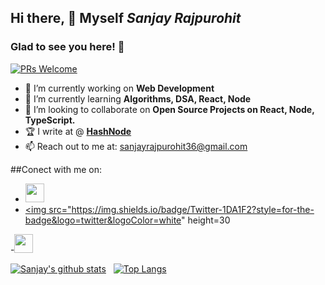 ## Hi there, 👋 Myself *Sanjay Rajpurohit*
### Glad to see you here! 🤩 &nbsp;
[![PRs Welcome](https://img.shields.io/badge/PRs-welcome-brightgreen.svg?style=flat&logo=github)](https://github.com/sanjayrajpurohit36)

 - 🔭 I’m currently working on **Web Development**
 - 🌱 I’m currently learning **Algorithms, DSA, React, Node**
 - 👯 I’m looking to collaborate on **Open Source Projects on React, Node, TypeScript.**
 - 🏆 I write at @ **[HashNode](https://srpdev.hashnode.dev/)**
 - 📫 Reach out to me at: sanjayrajpurohit36@gmail.com
 
 ##Conect with me on:
- <a href="mailto:sanjayrajpurohit36@gmail.com"><img src="https://img.shields.io/badge/Gmail-D14836?style=for-the-badge&logo=gmail&logoColor=white" height=30></a>
- <a href="https://twitter.com/Sanjay_RPurohit"><img src="https://img.shields.io/badge/Twitter-1DA1F2?style=for-the-badge&logo=twitter&logoColor=white" height=30
</a>
-<a href="https://www.linkedin.com/in/sanjayrajpurohit"><img src="https://img.shields.io/badge/LinkedIn-0077B5?style=for-the-badge&logo=linkedin&logoColor=white" height=30></a>

[![Sanjay's github stats](https://github-readme-stats.vercel.app/api?username=sanjayrajpurohit36)](https://github.com/sanjayrajpurohit36/github-readme-stats)
&nbsp;
[![Top Langs](https://github-readme-stats.vercel.app/api/top-langs/?username=sanjayrajpurohit36)](https://github.com/sanjayrajpurohit36/github-readme-stats)


<!--
**sanjayrajpurohit36/sanjayrajpurohit36** is a ✨ _special_ ✨ repository because its `README.md` (this file) appears on your GitHub profile.

Here are some ideas to get you started:

- 🔭 I’m currently working on ...
- 🌱 I’m currently learning ...
- 👯 I’m looking to collaborate on ...
- 🤔 I’m looking for help with ...
- 💬 Ask me about ...
- 📫 How to reach me: ...
- 😄 Pronouns: ...
- ⚡ Fun fact: ...

-->

